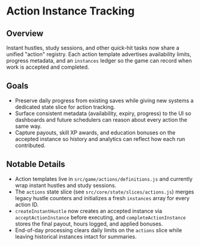 # Action Instance Tracking

## Overview
Instant hustles, study sessions, and other quick-hit tasks now share a unified "action" registry. Each action template advertises
availability limits, progress metadata, and an `instances` ledger so the game can record when work is accepted and completed.

## Goals
- Preserve daily progress from existing saves while giving new systems a dedicated state slice for action tracking.
- Surface consistent metadata (availability, expiry, progress) to the UI so dashboards and future schedulers can reason about
  every action the same way.
- Capture payouts, skill XP awards, and education bonuses on the accepted instance so history and analytics can reflect how
  each run contributed.

## Notable Details
- Action templates live in `src/game/actions/definitions.js` and currently wrap instant hustles and study sessions.
- The `actions` state slice (see `src/core/state/slices/actions.js`) merges legacy hustle counters and initializes a fresh
  `instances` array for every action ID.
- `createInstantHustle` now creates an accepted instance via `acceptActionInstance` before executing, and `completeActionInstance`
  stores the final payout, hours logged, and applied bonuses.
- End-of-day processing clears daily limits on the `actions` slice while leaving historical instances intact for summaries.
